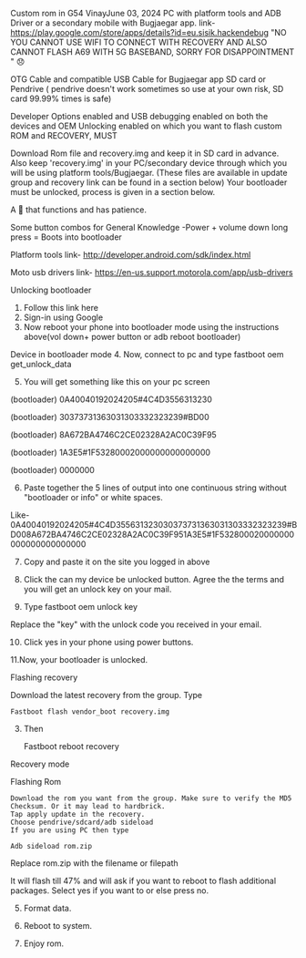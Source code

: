 
Custom rom in G54
VinayJune 03, 2024
 PC with platform tools and ADB Driver or a secondary mobile with Bugjaegar app. link- https://play.google.com/store/apps/details?id=eu.sisik.hackendebug "NO YOU CANNOT USE WIFI TO CONNECT WITH RECOVERY AND ALSO CANNOT FLASH A69 WITH 5G BASEBAND, SORRY FOR DISAPPOINTMENT " 😞
 
 OTG Cable and compatible USB Cable for Bugjaegar app SD card or Pendrive ( pendrive doesn't work sometimes so use at your own risk, SD card 99.99% times is safe)
 
 Developer Options enabled and USB debugging enabled on both the devices and OEM Unlocking enabled on which you want to flash custom ROM and RECOVERY, MUST
 
 Download Rom file and recovery.img and keep it in SD card in advance. Also keep 'recovery.img' in your PC/secondary device through which you will be using platform tools/Bugjaegar. (These files are available in update group and recovery link can be found in a section below)
 Your bootloader must be unlocked, process is given in a section below.
 
 A 🧠 that functions and has patience.
 
 Some button combos for General Knowledge -Power + volume down long press = Boots into bootloader

Platform tools link- http://developer.android.com/sdk/index.html

Moto usb drivers link- https://en-us.support.motorola.com/app/usb-drivers


Unlocking bootloader

1.  Follow this link here
2. Sign-in using Google
3.  Now reboot your phone into bootloader mode using the instructions above(vol down+ power button or adb reboot bootloader)

Device in bootloader mode
4. Now, connect to pc and type fastboot oem get_unlock_data

5. You will get something like this on your pc screen

(bootloader) 0A40040192024205#4C4D3556313230

 (bootloader) 30373731363031303332323239#BD00

 (bootloader) 8A672BA4746C2CE02328A2AC0C39F95

 (bootloader) 1A3E5#1F53280002000000000000000

 (bootloader) 0000000

6. Paste together the 5 lines of output into one continuous string without "bootloader or info" or white spaces. 

Like- 0A40040192024205#4C4D355631323030373731363031303332323239#BD008A672BA4746C2CE02328A2AC0C39F951A3E5#1F532800020000000000000000000000

7. Copy and paste it on the site you logged in above

8. Click the can my device be unlocked button. Agree the the terms and you will get an unlock key on your mail.

9. Type fastboot oem unlock key

Replace the "key" with the unlock code you received in your email.

10. Click yes in your phone using power buttons.

11.Now, your bootloader is unlocked.


Flashing recovery

 Download the latest recovery from the group.
 Type 

    Fastboot flash vendor_boot recovery.img

 3. Then

    Fastboot reboot recovery

Recovery mode



Flashing Rom

    Download the rom you want from the group. Make sure to verify the MD5 Checksum. Or it may lead to hardbrick.
    Tap apply update in the recovery.
    Choose pendrive/sdcard/adb sideload
    If you are using PC then type 

    Adb sideload rom.zip

Replace rom.zip with the filename or filepath


It will flash till 47% and will ask if you want to reboot to flash additional packages. Select yes if you want to or else press no.

5. Format data.

6. Reboot to system.

7. Enjoy rom.

